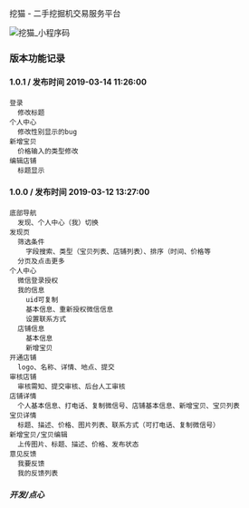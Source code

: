
挖猫 - 二手挖掘机交易服务平台

![挖猫_小程序码](http://img.6h5.cn/DiggerMall/logo/gh_02bb0ff2d0a5_258.jpg)

### 版本功能记录

#### 1.0.1 / 发布时间 2019-03-14 11:26:00
```
登录
  修改标题
个人中心
  修改性别显示的bug
新增宝贝
  价格输入的类型修改
编辑店铺
  标题显示
```

#### 1.0.0 / 发布时间 2019-03-12 13:27:00
```
底部导航
  发现、个人中心（我）切换
发现页
  筛选条件
    字段搜索、类型（宝贝列表、店铺列表）、排序（时间、价格等
  分页及点击更多
个人中心
  微信登录授权
  我的信息
    uid可复制
    基本信息、重新授权微信信息
    设置联系方式
  店铺信息
    基本信息
    新增宝贝
开通店铺
  logo、名称、详情、地点、提交
审核店铺
  审核需知、提交审核、后台人工审核
店铺详情
  个人基本信息、打电话、复制微信号、店铺基本信息、新增宝贝、宝贝列表
宝贝详情
  标题、描述、价格、图片列表、联系方式（可打电话、复制微信号）
新增宝贝/宝贝编辑
  上传图片、标题、描述、价格、发布状态
意见反馈
  我要反馈
  我的反馈列表
``` 

##### 开发/点心
